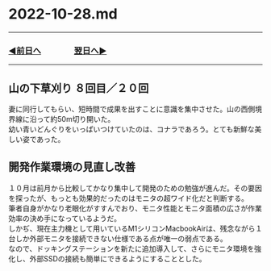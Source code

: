 # 2022-10-28.md
  
---

### [◀️前日へ](https://github.com/yuasys/chatty-journal/blob/main/2022/10/2022-10-27.md)&emsp;&emsp;&emsp;&emsp;[翌日へ▶️](https://github.com/yuasys/chatty-journal/blob/main/2022/10/2022-10-29.md)

---

## 山の下草刈り ８回目／２０回

妻に同行してもらい、短時間で成果を出すことに意識を集中させた。山の西側境界線に沿って約50m切り開いた。  
幼い青いどんぐりをいっぱいつけていたのは、コナラであろう。とても新鮮な美しい姿であった。

## 開発作業環境の見直し改善

１０月は前月から比較してかなり集中して開発のための勉強が進んだ。その要因を探ったが、もっとも効果的だったのはモニタの超ワイド化だと判断する。  
筆者自身がかなり老眼化がすすんでおり、モニタ性能とモニタ面積の広さが作業効率の決め手になっているようだ。  
しかぢ、現在主力機として用いているM1シリコンMacbookAirは、残念ながら１台しか外部モニタを接続できない仕様である点が唯一の弱点である。  
なので、ドッキングステーションを新たに追加導入して、さらにモニタ環境を強化し、外部SSDの接続も簡単にできるようにすることとした。
